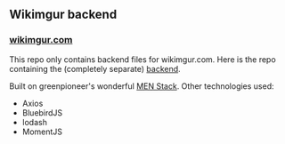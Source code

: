 <h2>Wikimgur backend</h2>
<h3><a href="http://wikimgur.com">wikimgur.com</a></h3>

This repo only contains backend files for wikimgur.com. Here is the repo containing the (completely separate) [backend](https://github.com/benskyio/wikimgur).

Built on greenpioneer's wonderful [MEN Stack](https://github.com/greenpioneersolutions/menstackjs). 
Other technologies used: 
<ul>
  <li>Axios</li>  
  <li>BluebirdJS</li>  
  <li>lodash</li>  
  <li>MomentJS</li> 
 </ul>

